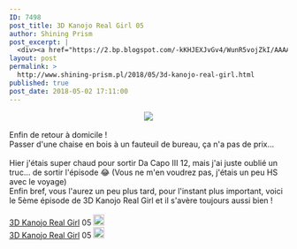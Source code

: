 ```yaml
---
ID: 7498
post_title: 3D Kanojo Real Girl 05
author: Shining Prism
post_excerpt: |
  <div><a href="https://2.bp.blogspot.com/-kKHJEXJvGv4/WunR5vojZkI/AAAAAAAABx4/HOTQOseFVJwh0Nu3438UJweVYlbfSzavQCLcBGAs/s1600/3D%2BKanojo%2BReal%2BGirl%2B-%2B05.png" imageanchor="1"><img border="0" data-original-height="720" data-original-width="1280" src="https://2.bp.blogspot.com/-kKHJEXJvGv4/WunR5vojZkI/AAAAAAAABx4/HOTQOseFVJwh0Nu3438UJweVYlbfSzavQCLcBGAs/s1600/3D%2BKanojo%2BReal%2BGirl%2B-%2B05.png"></a></div><br>Enfin de retour &agrave; domicile !<br>Passer d'une chaise en bois &agrave; un fauteuil de bureau, &ccedil;a n'a pas de prix...<br><br>Hier j'&eacute;tais super chaud pour sortir Da Capo III 12, mais j'ai juste oubli&eacute; un truc... de sortir l'&eacute;pisode &#128514; (Vous ne m'en voudrez pas, j'&eacute;tais un peu HS avec le voyage)<br>Enfin bref, vous l'aurez un peu plus tard, pour l'instant plus important, voici le 5&egrave;me &eacute;pisode de&nbsp;3D Kanojo Real Girl et il s'av&egrave;re toujours aussi bien !<br><br><a href="http://jheberg.net/captcha/shining-prism-3d-kanojo-real-girl-05-hevc-10bits/">3D Kanojo Real Girl</a>&nbsp;05&nbsp;<img border="0" height="20" src="https://img4.hostingpics.net/pics/1924291f1f71f1fa.png" width="20"><br><a href="http://jheberg.net/captcha/shining-prism-3d-kanojo-real-girl-05/">3D Kanojo Real Girl</a>&nbsp;05&nbsp;<img border="0" height="20" src="https://img4.hostingpics.net/pics/7608031f1eb1f1f7.png" width="20">
layout: post
permalink: >
  http://www.shining-prism.pl/2018/05/3d-kanojo-real-girl.html
published: true
post_date: 2018-05-02 17:11:00
---
```

<div class="separator" style="clear: both; text-align: center;"><a href="https://2.bp.blogspot.com/-kKHJEXJvGv4/WunR5vojZkI/AAAAAAAABx4/HOTQOseFVJwh0Nu3438UJweVYlbfSzavQCLcBGAs/s1600/3D%2BKanojo%2BReal%2BGirl%2B-%2B05.png" imageanchor="1" style="margin-left: 1em; margin-right: 1em;"><img border="0" data-original-height="720" data-original-width="1280" src="https://united-subs.dearclouds.com/wp-content/uploads/2018/05/740eb662a18b564ff2c465c5a92aeaae.jpg" /></a></div><br />Enfin de retour à domicile !<br />Passer d'une chaise en bois à un fauteuil de bureau, ça n'a pas de prix...<br /><br />Hier j'étais super chaud pour sortir Da Capo III 12, mais j'ai juste oublié un truc... de sortir l'épisode 😂 (Vous ne m'en voudrez pas, j'étais un peu HS avec le voyage)<br />Enfin bref, vous l'aurez un peu plus tard, pour l'instant plus important, voici le 5ème épisode de&nbsp;3D Kanojo Real Girl et il s'avère toujours aussi bien !<br /><br /><a href="http://jheberg.net/captcha/shining-prism-3d-kanojo-real-girl-05-hevc-10bits/">3D Kanojo Real Girl</a>&nbsp;05&nbsp;<img border="0" height="20" src="https://img4.hostingpics.net/pics/1924291f1f71f1fa.png" width="20" /><br /><a href="http://jheberg.net/captcha/shining-prism-3d-kanojo-real-girl-05/">3D Kanojo Real Girl</a>&nbsp;05&nbsp;<img border="0" height="20" src="https://img4.hostingpics.net/pics/7608031f1eb1f1f7.png" width="20" />